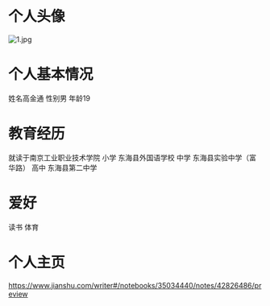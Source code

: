 # 个人头像
![1.jpg](https://upload-images.jianshu.io/upload_images/14271592-a9016e98efffd14c.jpg?imageMogr2/auto-orient/strip%7CimageView2/2/w/1240)

# 个人基本情况
姓名高金通
性别男
年龄19
# 教育经历
就读于南京工业职业技术学院
小学 东海县外国语学校
中学 东海县实验中学（富华路）
高中 东海县第二中学
# 爱好    
读书 体育
# 个人主页
https://www.jianshu.com/writer#/notebooks/35034440/notes/42826486/preview